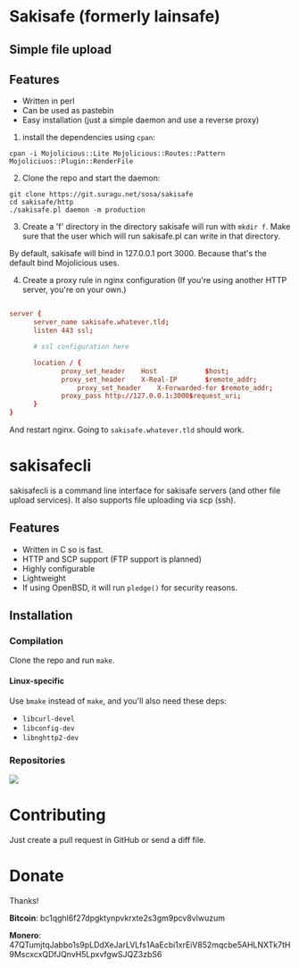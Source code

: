 # Sakisafe (formerly lainsafe)

## Simple file upload

## Features

* Written in perl
* Can be used as pastebin
* Easy installation (just a simple daemon and use a reverse proxy)

1. install the dependencies using `cpan`:

~~~
cpan -i Mojolicious::Lite Mojolicious::Routes::Pattern Mojoliciuos::Plugin::RenderFile
~~~

2. Clone the repo and start the daemon:

~~~
git clone https://git.suragu.net/sosa/sakisafe
cd sakisafe/http
./sakisafe.pl daemon -m production
~~~

3. Create a 'f' directory in the directory sakisafe will run with
`mkdir f`. Make sure that the user which will run sakisafe.pl can
write in that directory.

By default, sakisafe will bind in 127.0.0.1 port 3000. Because that's
the default bind Mojolicious uses.

4. Create a proxy rule in nginx configuration (If you're using another
HTTP server, you're on your own.)

~~~conf

server {
	  server_name sakisafe.whatever.tld;
	  listen 443 ssl;

	  # ssl configuration here

	  location / {
			 proxy_set_header    Host            $host;
			 proxy_set_header    X-Real-IP       $remote_addr;
    			 proxy_set_header    X-Forwarded-for $remote_addr;
			 proxy_pass http://127.0.0.1:3000$request_uri;
	  }
}
~~~

And restart nginx. Going to `sakisafe.whatever.tld` should work.

# sakisafecli

sakisafecli is a command line interface for sakisafe servers (and
other file upload services). It also supports file uploading via scp
(ssh).

## Features

* Written in C so is fast.
* HTTP and SCP support (FTP support is planned)
* Highly configurable
* Lightweight
* If using OpenBSD, it will run `pledge()` for security reasons.

## Installation

### Compilation

Clone the repo and run `make`.

#### Linux-specific

Use `bmake` instead of `make`, and you'll also need these deps:

* `libcurl-devel`
* `libconfig-dev`
* `libnghttp2-dev`

### Repositories

![](https://repology.org/badge/vertical-allrepos/sakisafe.svg)

# Contributing

Just create a pull request in GitHub or send a diff file.

# Donate

Thanks!

**Bitcoin**: bc1qghl6f27dpgktynpvkrxte2s3gm9pcv8vlwuzum

**Monero**: 47QTumjtqJabbo1s9pLDdXeJarLVLfs1AaEcbi1xrEiV852mqcbe5AHLNXTk7tH9MscxcxQDfJQnvH5LpxvfgwSJQZ3zbS6

